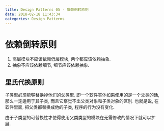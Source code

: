 ```yaml
---
title: Design Patterns 05 - 依赖倒转原则
date: 2018-02-18 11:43:34
categories: Design Patterns
---
```

# 依赖倒转原则

<!--more-->

1. 高层模块不应该依赖低层模块, 两个都应该依赖抽象.
2. 抽象不应该依赖细节, 细节应该依赖抽象.

## 里氏代换原则

子类型必须能够替换掉他们的父类型. 即一个软件实体如果使用的是一个父类的话, 那么一定适用于其子类, 而且它察觉不出父类对象和子类对象的区别. 也就是说, 在软件里面, 把父类都替换成他的子类, 程序的行为没有变化.

由于子类型的可替换性才使得使用父类类型的模块在无需修改的情况下就可以扩展.